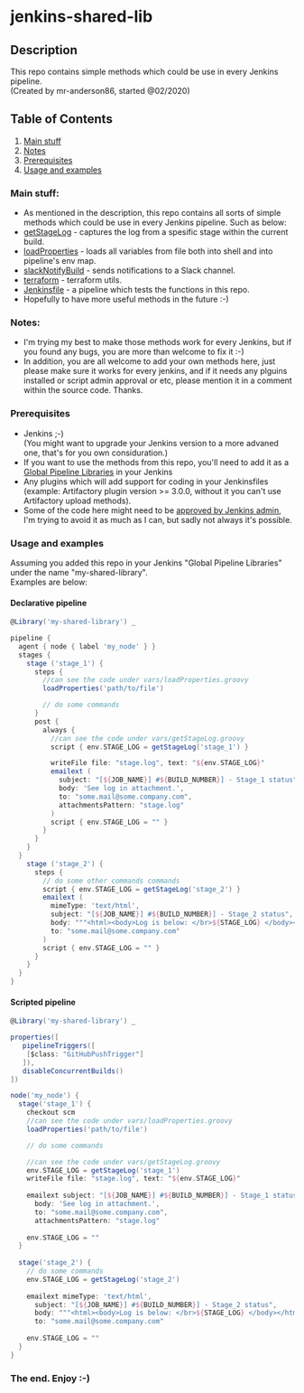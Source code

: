 # jenkins-shared-lib

## Description

This repo contains simple methods which could be use in every Jenkins pipeline.  
(Created by mr-anderson86, started @02/2020)

## Table of Contents

1. [Main stuff](#main-stuff)
2. [Notes](#notes)
3. [Prerequisites](#prerequisites)
4. [Usage and examples](#usage-and-examples)

### Main stuff:
* As mentioned in the description, this repo contains all sorts of simple methods which could be use in every Jenkins pipeline. Such as below:
* [getStageLog](vars/getStageLog.groovy) - captures the log from a spesific stage within the current build.
* [loadProperties](vars/loadProperties.groovy) - loads all variables from file both into shell and into pipeline's env map.
* [slackNotifyBuild](vars/slackNotifyBuild.groovy) - sends notifications to a Slack channel.
* [terraform](vars/terraform.groovy) - terraform utils.
* [Jenkinsfile](Jenkinsfile) - a pipeline which tests the functions in this repo.
* Hopefully to have more useful methods in the future :-)

### Notes:
* I'm trying my best to make those methods work for every Jenkins, but if you found any bugs, you are more than welcome to fix it :-)
* In addition, you are all welcome to add your own methods here, just please make sure it works for every jenkins, and if it needs any plguins installed or script admin approval or etc, please mention it in a comment within the source code. Thanks.

### Prerequisites
* Jenkins ;-)  
(You might want to upgrade your Jenkins version to a more advaned one, that's for you own considuration.)
* If you want to use the methods from this repo, you'll need to add it as a [Global Pipeline Libraries](https://jenkins.io/doc/book/pipeline/shared-libraries/) in your Jenkins
* Any plugins which will add support for coding in your Jenkinsfiles   
(example: Artifactory plugin version >= 3.0.0, without it you can't use Artifactory upload methods).
* Some of the code here might need to be [approved by Jenkins admin](https://jenkins.io/doc/book/managing/script-approval/), I'm trying to avoid it as much as I can, but sadly not always it's possible.

### Usage and examples
Assuming you added this repo in your Jenkins "Global Pipeline Libraries" under the name "my-shared-library".  
Examples are below:

#### Declarative pipeline
```groovy
@Library('my-shared-library') _

pipeline {
  agent { node { label 'my_node' } }
  stages {
    stage ('stage_1') {
      steps {
        //can see the code under vars/loadProperties.groovy
        loadProperties('path/to/file')

        // do some commands
      }
      post {
        always {
          //can see the code under vars/getStageLog.groovy
          script { env.STAGE_LOG = getStageLog('stage_1') }

          writeFile file: "stage.log", text: "${env.STAGE_LOG}"
          emailext (
            subject: "[${JOB_NAME}] #${BUILD_NUMBER}] - Stage_1 status",
            body: 'See log in attachment.',
            to: "some.mail@some.company.com",
            attachmentsPattern: "stage.log"
          )
          script { env.STAGE_LOG = "" }
        }
      }
    }
  }
    stage ('stage_2') {
      steps {
        // do some other commands commands
        script { env.STAGE_LOG = getStageLog('stage_2') }
        emailext (
          mimeType: 'text/html',
          subject: "[${JOB_NAME}] #${BUILD_NUMBER}] - Stage_2 status",
          body: """<html><body>Log is below: </br>${STAGE_LOG} </body></html>""",
          to: "some.mail@some.company.com"
        )
        script { env.STAGE_LOG = "" }
      }
    }
  }
}
```

#### Scripted pipeline
```groovy
@Library('my-shared-library') _

properties([
   pipelineTriggers([
    [$class: "GitHubPushTrigger"]
   ]),
   disableConcurrentBuilds()
])

node('my_node') {
  stage('stage_1') {
    checkout scm
    //can see the code under vars/loadProperties.groovy
    loadProperties('path/to/file')

    // do some commands

    //can see the code under vars/getStageLog.groovy
    env.STAGE_LOG = getStageLog('stage_1')
    writeFile file: "stage.log", text: "${env.STAGE_LOG}"
    
    emailext subject: "[${JOB_NAME}] #${BUILD_NUMBER}] - Stage_1 status",
      body: 'See log in attachment.',
      to: "some.mail@some.company.com",
      attachmentsPattern: "stage.log"
    
    env.STAGE_LOG = ""
  }
  
  stage('stage_2') {
    // do some commands
    env.STAGE_LOG = getStageLog('stage_2')
    
    emailext mimeType: 'text/html',
      subject: "[${JOB_NAME}] #${BUILD_NUMBER}] - Stage_2 status",
      body: """<html><body>Log is below: </br>${STAGE_LOG} </body></html>""",
      to: "some.mail@some.company.com"
    
    env.STAGE_LOG = ""
  }
}
```

### The end. Enjoy :-)
